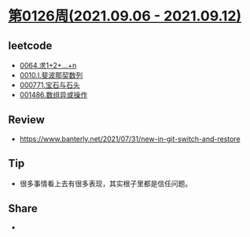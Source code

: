 # [第0126周(2021.09.06 - 2021.09.12)](https://github.com/vjudge/ARTS/blob/master/2021/第0126周.md)

## leetcode
* [0064.求1+2+…+n](https://github.com/vjudge/leetcode/tree/master/剑指Offer/0064.求1+2+…+n)
* [0010.I.斐波那契数列](https://github.com/vjudge/leetcode/tree/master/剑指Offer/0010.I.斐波那契数列)
* [000771.宝石与石头](https://github.com/vjudge/leetcode/tree/master/000501-001000/000771.宝石与石头)
* [001486.数组异或操作](https://github.com/vjudge/leetcode/tree/master/001000-001500/001486.数组异或操作)

## Review
* https://www.banterly.net/2021/07/31/new-in-git-switch-and-restore

## Tip
* 很多事情看上去有很多表现，其实根子里都是信任问题。

## Share
*
